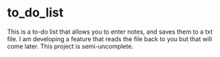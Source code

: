 # to_do_list
This is a to-do list that allows you to enter notes, and saves them to a txt file. I am developing a feature that reads the file back to you but that will come later. This project is semi-uncomplete.
